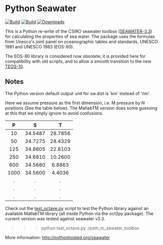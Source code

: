 <!--
pandoc --from markdown_github README.md --to rst --output README.txt
-->

Python Seawater
===============

[![Build](https://badge.fury.io/py/seawater.png)](http://badge.fury.io/py/seawater)
[![Build](https://api.travis-ci.org/ocefpaf/python-seawater.png?branch=master)](https://travis-ci.org/ocefpaf/python-seawater)
[![Downloads](https://pypip.in/d/seawater/badge.png)](https://crate.io/packages/seawater/)


This is a Python re-write of the CSIRO seawater toolbox
([SEAWATER-3.3](http://www.cmar.csiro.au/datacentre/ext_docs/seawater.htm))
for calculating the properties of sea water.  The package uses the formulas
from Unesco's joint panel on oceanographic tables and standards, UNESCO 1981
and UNESCO 1983 (EOS-80).

The EOS-80 library is considered now obsolete;  it is provided here for
compatibility with old scripts, and to allow a smooth transition to the new
[TEOS-10](http://www.teos-10.org/).

Notes
-----
The Python version default output unit for sw.dist is 'km' instead of  'nm'.

Here we assume pressure as the first dimension, i.e. M pressure by N
positions (See the table below).  The MatlabTM version does some guessing at
this that we simply ignore to avoid confusions.

|    P      |     S      |    T       |
|:---------:|:----------:|:----------:|
|    10     |   34.5487  |   28.7856  |
|    50     |   34.7275  |   28.4329  |
|   125     |   34.8605  |   22.8103  |
|   250     |   34.6810  |   10.2600  |
|   600     |   34.5680  |    6.8863  |
|  1000     |   34.5600  |    4.4036  |
|     .     |         .  |         .  |
|     .     |         .  |         .  |
|     .     |         .  |         .  |

Check out the [test_octave.py](https://github.com/ocefpaf/python-seawater/blob/master/test/test_octave.py)
script to test the Python library against an available MatlabTM library (all
inside Python via the oct2py package).  The current version was tested against
seawater v3.3.

>>> python test_octave.py ./path_to_sewater_toolbox

More information:
    http://pythonhosted.org/seawater
